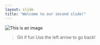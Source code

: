 ```yaml
---
layout: slide
title: "Welcome to our second slide!"
---
```

![This is an image](https://myoctocat.com/assets/images/base-octocat.svg)
>Git if fun
Use the left arrow to go back!